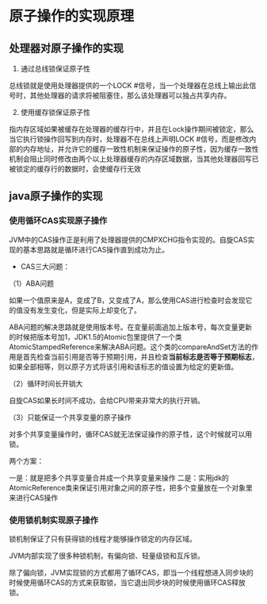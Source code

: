 # 原子操作的实现原理

## 处理器对原子操作的实现

1. 通过总线锁保证原子性

总线锁就是使用处理器提供的一个LOCK #信号，当一个处理器在总线上输出此信号时，其他处理器的请求将被阻塞住，那么该处理器可以独占共享内存。

2. 使用缓存锁保证原子性

指内存区域如果被缓存在处理器的缓存行中，并且在Lock操作期间被锁定，那么当它执行锁操作回写到内存时，处理器不在总线上声明LOCK #信号，而是修改内部的内存地址，并允许它的缓存一致性机制来保证操作的原子性，因为缓存一致性机制会阻止同时修改由两个以上处理器缓存的内存区域数据，当其他处理器回写已被锁定的缓存行的数据时，会使缓存行无效

## java原子操作的实现

### 使用循环CAS实现原子操作

JVM中的CAS操作正是利用了处理器提供的CMPXCHG指令实现的。自旋CAS实现的基本思路就是循环进行CAS操作直到成功为止。

- CAS三大问题：

（1）ABA问题

如果一个值原来是A，变成了B，又变成了A，那么使用CAS进行检查时会发现它的值没有发生变化，但是实际上却变化了。

ABA问题的解决思路就是使用版本号。在变量前面追加上版本号，每次变量更新的时候把版本号加1，JDK1.5的Atomic包里提供了一个类AtomicStampedReference来解决ABA问题。这个类的compareAndSet方法的作用是首先检查当前引用是否等于预期引用，并且检查**当前标志是否等于预期标志**，如果全部相等，则以原子方式将该引用和该标志的值设置为给定的更新值。

（2）循环时间长开销大

自旋CAS如果长时间不成功，会给CPU带来非常大的执行开销。

（3）只能保证一个共享变量的原子操作

对多个共享变量操作时，循环CAS就无法保证操作的原子性，这个时候就可以用锁。

两个方案：

一是：就是把多个共享变量合并成一个共享变量来操作
二是：实用jdk的AtomicReference类来保证引用对象之间的原子性，把多个变量放在一个对象里来进行CAS操作

### 使用锁机制实现原子操作

锁机制保证了只有获得锁的线程才能够操作锁定的内存区域。

JVM内部实现了很多种锁机制，有偏向锁、轻量级锁和互斥锁。

除了偏向锁，JVM实现锁的方式都用了循环CAS，即当一个线程想进入同步块的时候使用循环CAS的方式来获取锁，当它退出同步块的时候使用循环CAS释放锁。
